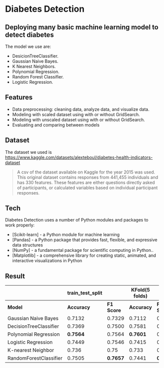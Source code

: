 # Diabetes Detection
## Deploying many basic machine learning model to detect diabetes

The model we use are:

- DesicionTreeClassifier.
- Gaussian Naive Bayes.
- K Nearest Neighbors.
- Polynomial Regression.
- Random Forest Classifier.
- Logistic Regression.

## Features

- Data preprocessing: cleaning data, analyze data, and visualize data.
- Modeling with scaled dataset using with or without GridSearch.
- Modeling with unscaled dataset using with or without GridSearch.
- Evaluating and comparing between models

## Dataset

The dataset we used is 
https://www.kaggle.com/datasets/alexteboul/diabetes-health-indicators-dataset
> A csv of the dataset available on Kaggle for the year 2015 was used. This original dataset contains responses from 441,455 individuals and has 330 features. These features are either questions directly asked of participants, or calculated variables based on individual participant responses.

## Tech

Diabetes Detection uses a number of Python modules and packages to work properly:

- [Scikit-learn] - a Python module for machine learning
- [Pandas] - a Python package that provides fast, flexible, and expressive data structures
- [NumPy] - a fundamental package for scientific computing in Python..
- [Matplotlib] - a comprehensive library for creating static, animated, and interactive visualizations in Python

## Result

|                        | train_test_split |                | KFold(5 folds) |     |
| ---------------------- | ---------------- | -------------- | ---------------- | -------------- |
| **Model**                  | **Accuracy**         | **F1 Score**       | **Accuracy** | **F1 Score** |
| Gaussian Naive Bayes   | 0.7132           | 0.7329         | 0.7112 | 0.7038 |
| DecisionTreeClassifier | 0.7369           | 0.7500         | 0.7581 | 0.7469 |
| Polynomial Regression  | **0.7564**           | 0.7564         | **0.7601** | 0.7549 |
| Logistic Regression    | 0.7449           | 0.7546         | 0.7415 | 0.7514 |
| K-nearest Neighbor     | 0.736            | 0.75           | 0.733 | 0.747 |
| RandomForestClassifier | 0.7505           | **0.7657**         | 0.7441 | **0.7590** |


